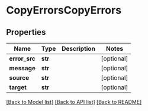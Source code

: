# CopyErrorsCopyErrors

## Properties
Name | Type | Description | Notes
------------ | ------------- | ------------- | -------------
**error_src** | **str** |  | [optional] 
**message** | **str** |  | [optional] 
**source** | **str** |  | [optional] 
**target** | **str** |  | [optional] 

[[Back to Model list]](../README.md#documentation-for-models) [[Back to API list]](../README.md#documentation-for-api-endpoints) [[Back to README]](../README.md)



